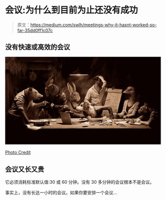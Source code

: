 # 会议:为什么到目前为止还没有成功

> 原文：<https://medium.com/swlh/meetings-why-it-hasnt-worked-so-far-35dd0ff1c07c>

## 没有快速或高效的会议

![](img/b7c666a3f455f41c82164f9c7786f542.png)

[Photo Credit](http://studio-kerozen.com)

## 会议又长又贵

它必须消耗标准默认值:30 或 60 分钟。没有 30 多分钟的会议根本不是会议。

事实上，没有长达一小时的会议。如果你要安排一个会议…